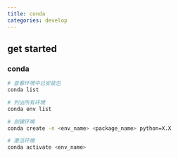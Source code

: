 ```yaml
---
title: conda
categories: develop
---
```


## get started

### conda

```bash
# 查看环境中已安装包
conda list

# 列出所有环境
conda env list

# 创建环境
conda create -n <env_name> <package_name> python=X.X

# 激活环境
conda activate <env_name>
```
